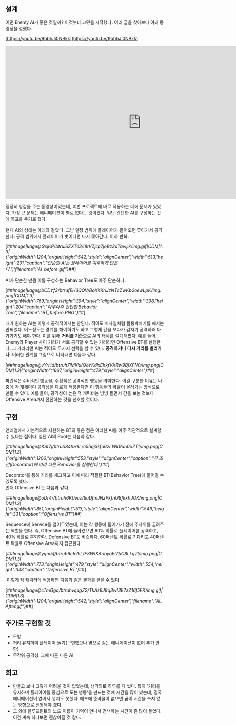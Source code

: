 ## 설계

어떤 Enemy AI가 좋은 것일까? 이것부터 고민을 시작했다. 여러 글을 찾아보다 아래 동영상을 접했다.

[https://youtu.be/9bbhJi0NBkk](https://youtu.be/9bbhJi0NBkk)

<iframe src="https://www.youtube.com/embed/9bbhJi0NBkk" width="860" height="484" frameborder="0" allowfullscreen="true"></iframe>

굉장히 영감을 주는 동영상이었는데, 이번 프로젝트에 바로 적용하는 데에 문제가 있었다. 가장 큰 문제는 애니메이션이 별로 없다는 것이었다. 일단 간단한 AI를 구성하는 것에 목표를 두기로 했다.

현재 AI의 상태는 아래와 같았다. 그냥 일정 범위에 플레이어가 들어오면 쫓아가서 공격한다. 공격 범위에서 플레이어가 벗어나면 다시 쫓아간다. 이하 반복.

[##_Image|kage@GxjKP/btruiSZXT03/l8tVZjcp7joBz3aTqvljik/img.gif|CDM|1.3|{"originWidth":1204,"originHeight":542,"style":"alignCenter","width":513,"height":231,"caption":"단순한 AI는 플레이어를 지루하게 만든다.","filename":"AI_before.gif"}_##]

AI가 단순한 만큼 이를 구성하는 Behavior Tree도 아주 단순하다.

[##_Image|kage@bCDYf3/btrufEH3QOV/BoXKKnJzNTcZwKb2oewLpK/img.png|CDM|1.3|{"originWidth":769,"originHeight":394,"style":"alignCenter","width":398,"height":204,"caption":"아주아주 간단한 Behavior Tree","filename":"BT_before.PNG"}_##]

내가 원하는 AI는 이렇게 공격적이서는 안된다. 적어도 미사일처럼 몸통박치기를 해서는 안되었다. 어느정도는 경계를 해야하기도 하고 그렇게 간을 보다가 갑자기 공격하러 다가가기도 해야 한다. 이를 위해 **거리를 기준으로** AI의 태세를 설계해봤다. 예를 들어, Enemy와 Player 사이 거리가 서로 공격할 수 있는 거리라면 Offensive BT를 실행한다. 그 거리라면 AI는 적어도 두가지 선택을 할 수 있다. **공격하거나 다시 거리를 벌리거나**. 이러한 관계를 그림으로 나타내면 다음과 같다.

[##_Image|kage@vYrHd/btruh7iMKlu/QoYKdixEhkfVXRw9BjXFN0/img.png|CDM|1.3|{"originWidth":1667,"originHeight":479,"style":"alignCenter"}_##]

파란색은 수비적인 행동을, 주황색은 공격적인 행동을 의미한다. 이걸 구분한 이유는 나중에 각 개체마다 공격성을 다르게 적용한다면 이 행동들의 확률이 올라가는 방식으로 만들 수 있다. 예를 들어, 공격성이 높은 적 캐릭터는 빙빙 돌면서 간을 보는 것보다 Offensive Area까지 전진하는 것을 선호할 것이다.

## 구현

언리얼에서 기본적으로 지원하는 BT의 좋은 점은 이러한 AI를 아주 직관적으로 설계할 수 있다는 점이다. 일단 AI의 Root는 다음과 같다.

[##_Image|kage@KSt7j/btrub84hH9L/e5hqj3kfu6zLWk9an0oZT1/img.png|CDM|1.3|{"originWidth":1206,"originHeight":553,"style":"alignCenter","caption":"각 조건(Decorator)에 따라 다른 Behavior를 실행한다."}_##]

Decorator를 통해 거리를 체크하고 이에 따라 적절한 BT(Behavior Tree)에 들어갈 수 있도록 했다.   
먼저 Offensive BT는 다음과 같다.

[##_Image|kage@oDr4r/btruh6K0vuz/tiuDfmJNzPkfnU8fkxhJOK/img.png|CDM|1.3|{"originWidth":851,"originHeight":513,"style":"alignCenter","width":549,"height":331,"caption":"Offensive BT"}_##]

Sequence에 Service를 걸어두었는데, 이는 각 행동에 들어가기 전에 주사위를 굴려주는 역할을 한다. 즉, Offensive BT에 들어왔으면 60% 확률로 플레이어를 공격하고, 40% 확률로 후퇴한다. Defensive BT도 비슷하다. 60퍼센트 확률로 기다리고 40퍼센트 확률로 Offensive Area까지 접근한다.

[##_Image|kage@yqm5f/btruh6c67hL/F3WtKAribyqEl7bC8Lkqz1/img.png|CDM|1.3|{"originWidth":773,"originHeight":479,"style":"alignCenter","width":554,"height":343,"caption":"Defensive BT"}_##]

 이렇게 적 캐릭터에 적용하면 다음과 같은 결과를 얻을 수 있다.

[##_Image|kage@cTmGga/btruhvqagZ2/TkAz9J8q3wI3E7zZ16f5FK/img.gif|CDM|1.3|{"originWidth":1204,"originHeight":542,"style":"alignCenter","filename":"AI_After.gif"}_##]

## 추가로 구현할 것

-   도발
-   거리 유지하며 플레이어 돌기(구현했으나 옆으로 걷는 애니메이션이 없어 추가 안함)
-   무작위 공격성. 그에 따른 다른 AI

## 회고

-   만들고 보니 그렇게 어려울 것이 없었는데, 생각외로 하루를 다 썼다. 특히 '거리를 유지하며 플레이어를 중심으로 도는 행동'을 만드는 것에 시간을 많이 썼는데, 결국 애니메이션이 없어서 넣지도 못했다. 애초에 준비물이 없으면 굳이 시간을 쓰지 않는 방향으로 진행해야 겠다.
-   그 외에 블루프린트의 노드 이름이 기억이 안나서 검색하는 시간이 좀 많이 들었다. 이건 계속 하다보면 괜찮아질 것 같다.